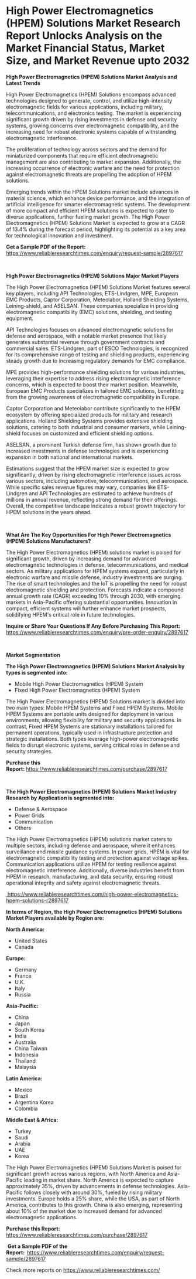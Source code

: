 <p><h1>High Power Electromagnetics (HPEM) Solutions Market Research Report Unlocks Analysis on the Market Financial Status, Market Size, and Market Revenue upto 2032</h1></p><p><strong>High Power Electromagnetics (HPEM) Solutions Market Analysis and Latest Trends</strong></p>
<p><p>High Power Electromagnetics (HPEM) Solutions encompass advanced technologies designed to generate, control, and utilize high-intensity electromagnetic fields for various applications, including military, telecommunications, and electronics testing. The market is experiencing significant growth driven by rising investments in defense and security systems, growing concerns over electromagnetic compatibility, and the increasing need for robust electronic systems capable of withstanding electromagnetic interference.</p><p>The proliferation of technology across sectors and the demand for miniaturized components that require efficient electromagnetic management are also contributing to market expansion. Additionally, the increasing occurrence of electronic warfare and the need for protection against electromagnetic threats are propelling the adoption of HPEM solutions.</p><p>Emerging trends within the HPEM Solutions market include advances in material science, which enhance device performance, and the integration of artificial intelligence for smarter electromagnetic systems. The development of more compact and efficient HPEM solutions is expected to cater to diverse applications, further fueling market growth. The High Power Electromagnetics (HPEM) Solutions Market is expected to grow at a CAGR of 13.4% during the forecast period, highlighting its potential as a key area for technological innovation and investment.</p></p>
<p><strong>Get a Sample PDF of the Report:&nbsp;</strong> <a href="https://www.reliableresearchtimes.com/enquiry/request-sample/2897617?utm_campaign=3101&utm_medium=2&utm_source=Github&utm_content=ia&utm_term=15032025&utm_id=high-power-electromagnetics-hpem-solutions">https://www.reliableresearchtimes.com/enquiry/request-sample/2897617</a></p>
<p>&nbsp;</p>
<p><strong>High Power Electromagnetics (HPEM) Solutions Major Market Players</strong></p>
<p><p>The High Power Electromagnetics (HPEM) Solutions Market features several key players, including API Technologies, ETS-Lindgren, MPE, European EMC Products, Captor Corporation, Meteolabor, Holland Shielding Systems, Leining-shield, and ASELSAN. These companies specialize in providing electromagnetic compatibility (EMC) solutions, shielding, and testing equipment.</p><p>API Technologies focuses on advanced electromagnetic solutions for defense and aerospace, with a notable market presence that likely generates substantial revenue through government contracts and commercial sales. ETS-Lindgren, part of ESCO Technologies, is recognized for its comprehensive range of testing and shielding products, experiencing steady growth due to increasing regulatory demands for EMC compliance.</p><p>MPE provides high-performance shielding solutions for various industries, leveraging their expertise to address rising electromagnetic interference concerns, which is expected to boost their market position. Meanwhile, European EMC Products specializes in tailored EMC solutions, benefitting from the growing awareness of electromagnetic compatibility in Europe.</p><p>Captor Corporation and Meteolabor contribute significantly to the HPEM ecosystem by offering specialized products for military and research applications. Holland Shielding Systems provides extensive shielding solutions, catering to both industrial and consumer markets, while Leining-shield focuses on customized and efficient shielding options.</p><p>ASELSAN, a prominent Turkish defense firm, has shown growth due to increased investments in defense technologies and is experiencing expansion in both national and international markets.</p><p>Estimations suggest that the HPEM market size is expected to grow significantly, driven by rising electromagnetic interference issues across various sectors, including automotive, telecommunications, and aerospace. While specific sales revenue figures may vary, companies like ETS-Lindgren and API Technologies are estimated to achieve hundreds of millions in annual revenue, reflecting strong demand for their offerings. Overall, the competitive landscape indicates a robust growth trajectory for HPEM solutions in the years ahead.</p></p>
<p>&nbsp;</p>
<p><strong>What Are The Key Opportunities For High Power Electromagnetics (HPEM) Solutions Manufacturers?</strong></p>
<p><p>The High Power Electromagnetics (HPEM) solutions market is poised for significant growth, driven by increasing demand for advanced electromagnetic technologies in defense, telecommunications, and medical sectors. As military applications for HPEM systems expand, particularly in electronic warfare and missile defense, industry investments are surging. The rise of smart technologies and the IoT is propelling the need for robust electromagnetic shielding and protection. Forecasts indicate a compound annual growth rate (CAGR) exceeding 10% through 2030, with emerging markets in Asia-Pacific offering substantial opportunities. Innovation in compact, efficient systems will further enhance market prospects, solidifying HPEM's critical role in future technologies.</p></p>
<p><strong>Inquire or Share Your Questions If Any Before Purchasing This Report:</strong> <a href="https://www.reliableresearchtimes.com/enquiry/pre-order-enquiry/2897617?utm_campaign=3101&utm_medium=2&utm_source=Github&utm_content=ia&utm_term=15032025&utm_id=high-power-electromagnetics-hpem-solutions">https://www.reliableresearchtimes.com/enquiry/pre-order-enquiry/2897617</a></p>
<p>&nbsp;</p>
<p><strong>Market Segmentation</strong></p>
<p><strong>The High Power Electromagnetics (HPEM) Solutions Market Analysis by types is segmented into:</strong></p>
<p><ul><li>Mobile High Power Electromagnetics (HPEM) System</li><li>Fixed High Power Electromagnetics (HPEM) System</li></ul></p>
<p><p>The High Power Electromagnetics (HPEM) Solutions market is divided into two main types: Mobile HPEM Systems and Fixed HPEM Systems. Mobile HPEM Systems are portable units designed for deployment in various environments, allowing flexibility for military and security applications. In contrast, Fixed HPEM Systems are stationary installations tailored for permanent operations, typically used in infrastructure protection and strategic installations. Both types leverage high-power electromagnetic fields to disrupt electronic systems, serving critical roles in defense and security strategies.</p></p>
<p><strong>Purchase this Report:&nbsp;</strong><a href="https://www.reliableresearchtimes.com/purchase/2897617?utm_campaign=3101&utm_medium=2&utm_source=Github&utm_content=ia&utm_term=15032025&utm_id=high-power-electromagnetics-hpem-solutions">https://www.reliableresearchtimes.com/purchase/2897617</a></p>
<p>&nbsp;</p>
<p><strong>The High Power Electromagnetics (HPEM) Solutions Market Industry Research by Application is segmented into:</strong></p>
<p><ul><li>Defense & Aerospace</li><li>Power Grids</li><li>Communication</li><li>Others</li></ul></p>
<p><p>The High Power Electromagnetics (HPEM) solutions market caters to multiple sectors, including defense and aerospace, where it enhances surveillance and missile guidance systems. In power grids, HPEM is vital for electromagnetic compatibility testing and protection against voltage spikes. Communication applications utilize HPEM for testing resilience against electromagnetic interference. Additionally, diverse industries benefit from HPEM in research, manufacturing, and data security, ensuring robust operational integrity and safety against electromagnetic threats.</p></p>
<p><a href="https://www.reliableresearchtimes.com/high-power-electromagnetics-hpem-solutions-r2897617?utm_campaign=3101&utm_medium=2&utm_source=Github&utm_content=ia&utm_term=15032025&utm_id=high-power-electromagnetics-hpem-solutions">&nbsp;https://www.reliableresearchtimes.com/high-power-electromagnetics-hpem-solutions-r2897617</a></p>
<p><strong>In terms of Region, the High Power Electromagnetics (HPEM) Solutions Market Players available by Region are:</strong></p>
<p>
    <p> <strong> North America: </strong>
        <ul>
            <li>United States</li>
            <li>Canada</li>
        </ul>
        </p> 
    <p> <strong> Europe: </strong>
        <ul>
            <li>Germany</li>
            <li>France</li>
            <li>U.K.</li>
            <li>Italy</li>
            <li>Russia</li>
        </ul>
        </p> 
    <p> <strong> Asia-Pacific: </strong>
        <ul>
            <li>China</li>
            <li>Japan</li>
            <li>South Korea</li>
            <li>India</li>
            <li>Australia</li>
            <li>China Taiwan</li>
            <li>Indonesia</li>
            <li>Thailand</li>
            <li>Malaysia</li>
        </ul>
        </p> 
    <p> <strong> Latin America: </strong>
        <ul>
            <li>Mexico</li>
            <li>Brazil</li>
            <li>Argentina Korea</li>
            <li>Colombia</li>
        </ul>
        </p> 
    <p> <strong> Middle East & Africa: </strong>
        <ul>
            <li>Turkey</li>
            <li>Saudi</li>
            <li>Arabia</li>
            <li>UAE</li>
            <li>Korea</li>
        </ul>
    </p>
    </p>
<p><p>The High Power Electromagnetics (HPEM) Solutions Market is poised for significant growth across various regions, with North America and Asia-Pacific leading in market share. North America is expected to capture approximately 35%, driven by advancements in defense technologies. Asia-Pacific follows closely with around 30%, fueled by rising military investments. Europe holds a 25% share, while the USA, as part of North America, contributes to this growth. China is also emerging, representing about 10% of the market due to increased demand for advanced electromagnetic applications.</p></p>
<p><strong>Purchase this Report: </strong><a href="https://www.reliableresearchtimes.com/purchase/2897617?utm_campaign=3101&utm_medium=2&utm_source=Github&utm_content=ia&utm_term=15032025&utm_id=high-power-electromagnetics-hpem-solutions">https://www.reliableresearchtimes.com/purchase/2897617</a></p>
<p>&nbsp;<strong>Get a Sample PDF of the Report:&nbsp;&nbsp;</strong><a href="https://www.reliableresearchtimes.com/enquiry/request-sample/2897617?utm_campaign=3101&utm_medium=2&utm_source=Github&utm_content=ia&utm_term=15032025&utm_id=high-power-electromagnetics-hpem-solutions">https://www.reliableresearchtimes.com/enquiry/request-sample/2897617</a></p>
<p><strong></strong></p>
<p>Check more reports on <a href="https://www.reliableresearchtimes.com/?utm_campaign=3101&utm_medium=2&utm_source=Github&utm_content=ia&utm_term=15032025&utm_id=high-power-electromagnetics-hpem-solutions">https://www.reliableresearchtimes.com/</a></p>